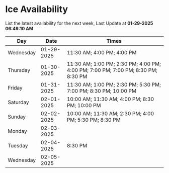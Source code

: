 # Ice Availability

List the latest availability for the next week, Last Update at **01-29-2025 06:49:10 AM**

| Day         | Date        | Times       |
| ----------- | ----------- | ----------- |
|Wednesday|01-29-2025|11:30 AM; 4:00 PM; 4:00 PM|
|Thursday|01-30-2025|11:30 AM; 1:00 PM; 2:30 PM; 4:00 PM; 4:00 PM; 7:00 PM; 7:00 PM; 8:30 PM; 8:30 PM|
|Friday|01-31-2025|11:30 AM; 1:00 PM; 2:30 PM; 5:30 PM; 7:00 PM; 8:30 PM; 10:00 PM|
|Saturday|02-01-2025|10:00 AM; 11:30 AM; 4:00 PM; 8:30 PM; 10:00 PM|
|Sunday|02-02-2025|10:00 AM; 11:30 AM; 2:30 PM; 4:00 PM; 5:30 PM; 8:30 PM|
|Monday|02-03-2025||
|Tuesday|02-04-2025|8:30 PM|
|Wednesday|02-05-2025||
